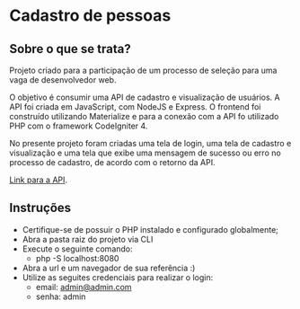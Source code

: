 # Cadastro de pessoas

## Sobre o que se trata?

<p>Projeto criado para a participação de um processo de seleção para uma vaga de desenvolvedor web.</p>

<p>O objetivo é consumir uma API de cadastro e visualização de usuários. A API foi criada em JavaScript, com NodeJS e Express. O frontend foi construído utilizando Materialize e para a conexão com a API fo utilizado PHP com o framework CodeIgniter 4.</p>

<p>No presente projeto foram criadas uma tela de login, uma tela de cadastro e visualização e uma tela que exibe uma mensagem de sucesso ou erro no processo de cadastro, de acordo com o retorno da API. </p>

[Link para a API](https://github.com/jonribeiro23/cadastro-pessoas-back).


## Instruções

- Certifique-se de possuir o PHP instalado e configurado globalmente;
- Abra a pasta raiz do projeto via CLI
- Execute o seguinte comando:
    - php -S localhost:8080
- Abra a url e um navegador de sua referência :)
- Utilize as seguites credenciais para realizar o login:
    - email: admin@admin.com
    - senha: admin


